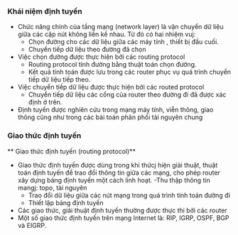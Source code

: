 ### Khái niệm định tuyến

- Chức năng chính của tầng mạng (network layer) là vận chuyển dữ liệu giữa các cặp nút không liền
kề nhau. Từ đó có hai nhiệm vuj:
  - Chọn đường cho các dữ liệu giữa các máy tính , thiết bị đầu cuối.
  - Chuyển tiếp dữ liệu theo đường đã chọn
- Việc chọn đường được thực hiện bởi các routing protocol
  - Routing protocol tính đường bằng thuật toán chọn đường.
  - Kết quả tính toán được lưu trong các router phục vụ quá trình chuyển tiếp dữ liệu tiếp theo.
- Việc chuyển tiếp dữ liệu được thực hiện bởi các routed protocol
  - Chuyển tiếp dữ liệu các cổng của router theo đường đi đã được xác định ở trên.
- Định tuyến được nghiên cứu trong mạng máy tính, viễn thông, giao thông cũng như trong các bài
toán phân phối tài nguyên chung

### Giao thức định tuyến

** Giao thức định tuyến (routing protocol)**
- Giao thức định tuyến được dùng trong khi thứcj hiện giải thuật, thuật toán định tuyến để trao
đổi thông tin giữa các mạng, cho phép router xây dựng bảng định tuyến một cách linh hoạt.
  -Thu thập thông tin mangj: topo, tài nguyên
  - Trao đổi dữ liệu giữa các nút mạng trong quá trình tính toán đường đi
  - Thiết lập bảng định tuyến
- Các giao thức, giải thuật định tuyến thường được thực thi bởi các router
- Một số giao thức định tuyến trên mạng Internet là: RIP, IGRP, OSPF, BGP và EIGRP.
